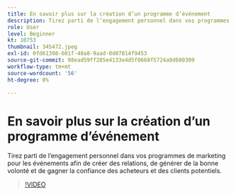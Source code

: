 ```yaml
---
title: En savoir plus sur la création d’un programme d’événement
description: Tirez parti de l’engagement personnel dans vos programmes de marketing pour les événements afin de créer des relations, de générer de la bonne volonté et de gagner la confiance des acheteurs et des clients potentiels.
role: User
level: Beginner
kt: 10753
thumbnail: 345472.jpeg
exl-id: 0fd61398-601f-40a8-9aad-0d07814f9453
source-git-commit: 98ead59ff285e4133e4d5f0668f5724a9d680309
workflow-type: tm+mt
source-wordcount: '56'
ht-degree: 0%

---
```


# En savoir plus sur la création d’un programme d’événement

Tirez parti de l’engagement personnel dans vos programmes de marketing pour les événements afin de créer des relations, de générer de la bonne volonté et de gagner la confiance des acheteurs et des clients potentiels.

>[!VIDEO](https://video.tv.adobe.com/v/345472/?quality=12&learn=on)
